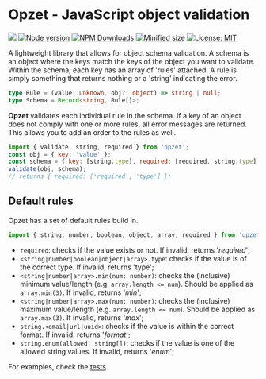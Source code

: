 # Opzet - JavaScript object validation

![](https://github.com/kevtiq/opzet/workflows/test/badge.svg)
[![Node version](https://img.shields.io/npm/v/opzet.svg?style=flat)](https://www.npmjs.com/package/opzet)
[![NPM Downloads](https://img.shields.io/npm/dm/opzet.svg?style=flat)](https://www.npmjs.com/package/opzet)
[![Minified size](https://img.shields.io/bundlephobia/min/opzet?label=minified)](https://www.npmjs.com/package/opzet)
[![License: MIT](https://img.shields.io/badge/License-MIT-yellow.svg)](https://opensource.org/licenses/MIT)

A lightweight library that allows for object schema validation. A schema is an object where the keys match the keys of the object you want to validate. Within the schema, each key has an array of 'rules' attached. A rule is simply something that returns nothing or a 'string' indicating the error.

```ts
type Rule = (value: unknown, obj?: object) => string | null;
type Schema = Record<string, Rule[]>;
```

**Opzet** validates each individual rule in the schema. If a key of an object does not comply with one or more rules, all error messages are returned. This allows you to add an order to the rules as well.

```js
import { validate, string, required } from 'opzet';
const obj = { key: 'value' };
const schema = { key: [string.type], required: [required, string.type] };
validate(obj, schema);
// returns { required: ['required', 'type'] };
```

## Default rules

Opzet has a set of default rules build in.

```js
import { string, number, boolean, object, array, required } from 'opzet';
```

- `required`: checks if the value exists or not. If invalid, returns '_required_';
- `<string|number|boolean|object|array>.type`: checks if the value is of the correct type. If invalid, returns 'type';
- `<string|number|array>.min(num: number)`: checks the (inclusive) minimum value/length (e.g. `array.length <= num`). Should be applied as `array.min(3)`. If invalid, returns '_min_';
- `<string|number|array>.max(num: number)`: checks the (inclusive) maximum value/length (e.g. `array.length <= num`). Should be applied as `array.max(3)`. If invalid, returns '_max_';
- `string.<email|url|uuid>`: checks if the value is within the correct format. If invalid, returns '_format_';
- `string.enum(allowed: string[])`: checks if the value is one of the allowed string values. If invalid, returns '_enum_';

For examples, check the [tests](./tests/index.tests.ts).

